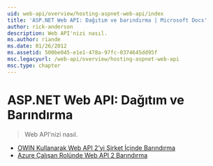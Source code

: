 ```yaml
---
uid: web-api/overview/hosting-aspnet-web-api/index
title: 'ASP.NET Web API: Dağıtım ve barındırma | Microsoft Docs'
author: rick-anderson
description: Web API'nizi nasıl.
ms.author: riande
ms.date: 01/26/2012
ms.assetid: 500be045-e1e1-478a-97fc-0374645dd95f
msc.legacyurl: /web-api/overview/hosting-aspnet-web-api
msc.type: chapter
---
```

<a name="aspnet-web-api-deployment-and-hosting"></a>ASP.NET Web API: Dağıtım ve Barındırma
====================
> Web API'nizi nasıl.


- [OWIN Kullanarak Web API 2’yi Şirket İçinde Barındırma](use-owin-to-self-host-web-api.md)
- [Azure Çalışan Rolünde Web API 2 Barındırma](host-aspnet-web-api-in-an-azure-worker-role.md)
